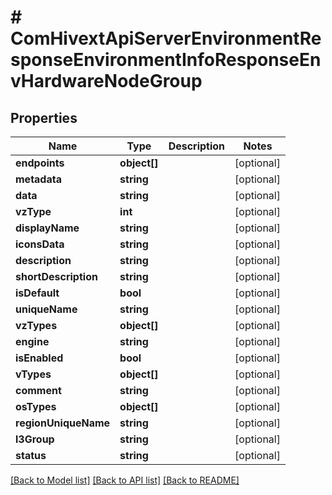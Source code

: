 # # ComHivextApiServerEnvironmentResponseEnvironmentInfoResponseEnvHardwareNodeGroup

## Properties

Name | Type | Description | Notes
------------ | ------------- | ------------- | -------------
**endpoints** | **object[]** |  | [optional]
**metadata** | **string** |  | [optional]
**data** | **string** |  | [optional]
**vzType** | **int** |  | [optional]
**displayName** | **string** |  | [optional]
**iconsData** | **string** |  | [optional]
**description** | **string** |  | [optional]
**shortDescription** | **string** |  | [optional]
**isDefault** | **bool** |  | [optional]
**uniqueName** | **string** |  | [optional]
**vzTypes** | **object[]** |  | [optional]
**engine** | **string** |  | [optional]
**isEnabled** | **bool** |  | [optional]
**vTypes** | **object[]** |  | [optional]
**comment** | **string** |  | [optional]
**osTypes** | **object[]** |  | [optional]
**regionUniqueName** | **string** |  | [optional]
**l3Group** | **string** |  | [optional]
**status** | **string** |  | [optional]

[[Back to Model list]](../../README.md#models) [[Back to API list]](../../README.md#endpoints) [[Back to README]](../../README.md)
